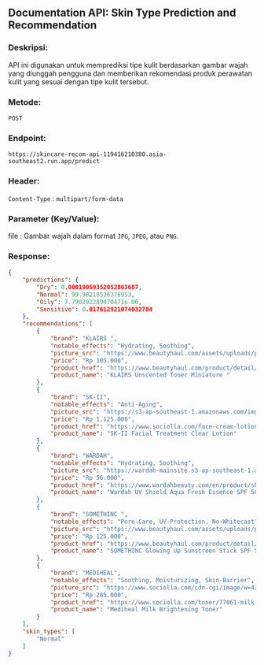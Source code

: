 ## Documentation API: Skin Type Prediction and Recommendation

### Deskripsi:
API ini digunakan untuk memprediksi tipe kulit berdasarkan gambar wajah yang diunggah pengguna dan memberikan rekomendasi produk perawatan kulit yang sesuai dengan tipe kulit tersebut.

### Metode:
``POST``

### Endpoint:
`https://skincare-recom-api-119416210380.asia-southeast2.run.app/predict`  

### Header:
``Content-Type`` : ``multipart/form-data``

### Parameter (Key/Value):
file : Gambar wajah dalam format `JPG`, `JPEG`, atau `PNG`.

### Response:
```json
{
    "predictions": {
        "Dry": 0.00019059352052863687,
        "Normal": 99.98218536376953,
        "Oily": 7.790202289470471e-06,
        "Sensitive": 0.017612921074032784
    },
    "recommendations": [
        {
            "brand": "KLAIRS ",
            "notable_effects": "Hydrating, Soothing",
            "picture_src": "https://www.beautyhaul.com/assets/uploads/products/thumbs/800x800/Klairs_Unscented_Toner_Miniature.png",
            "price": "Rp 105.000",
            "product_href": "https://www.beautyhaul.com/product/detail/unscented-toner-miniature",
            "product_name": "KLAIRS Unscented Toner Miniature "
        },
        {
            "brand": "SK-II",
            "notable_effects": "Anti-Aging",
            "picture_src": "https://s3-ap-southeast-1.amazonaws.com/img-sociolla/img/p/1/4/7/4/8/14748-large_default.jpg",
            "price": "Rp 1.125.000",
            "product_href": "https://www.sociolla.com/face-cream-lotion/7975-facial-treatment-clear-lotion",
            "product_name": "SK-II Facial Treatment Clear Lotion"
        },
        {
            "brand": "WARDAH",
            "notable_effects": "Hydrating, Soothing",
            "picture_src": "https://wardah-mainsite.s3-ap-southeast-1.amazonaws.com/medias/products/slides-2-1648122403.webp",
            "price": "Rp 56.000",
            "product_href": "https://www.wardahbeauty.com/en/product/skincare/wardah-uv-shield-aqua-fresh-essence-spf-50-pa?ref=https://www.wardahbeauty.com/en/product/list/skincare/sort/uv-shield-series?page=1",
            "product_name": "Wardah UV Shield Aqua Fresh Essence SPF 50 PA++++"
        },
        {
            "brand": "SOMETHINC ",
            "notable_effects": "Pore-Care, UV-Protection, No-Whitecast",
            "picture_src": "https://www.beautyhaul.com/assets/uploads/products/thumbs/800x800/Somethinc_Sunstick_Sunscreen.png",
            "price": "Rp 125.000",
            "product_href": "https://www.beautyhaul.com/product/detail/glowing-up-sunscreen-stick-spf-50-pa",
            "product_name": "SOMETHINC Glowing Up Sunscreen Stick SPF 50+ PA ++++ 15ml "
        },
        {
            "brand": "MEDIHEAL",
            "notable_effects": "Soothing, Moisturizing, Skin-Barrier",
            "picture_src": "https://www.sociolla.com/cdn-cgi/image/w=425,format=auto,dpr=1.45/https://images.soco.id/fc9aa26e-0d51-4ee7-8ae4-383df16086d0-.jpg",
            "price": "Rp 285.000",
            "product_href": "https://www.sociolla.com/toner/77061-milk-brightening-toner",
            "product_name": "Mediheal Milk Brightening Toner"
        }
    ],
    "skin_types": [
        "Normal"
    ]
}
```